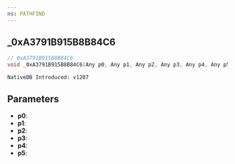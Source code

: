 ```yaml
---
ns: PATHFIND
---
```

## _0xA3791B915B8B84C6

```c
// 0xA3791B915B8B84C6
void _0xA3791B915B8B84C6(Any p0, Any p1, Any p2, Any p3, Any p4, Any p5);
```

```
NativeDB Introduced: v1207
```

## Parameters
* **p0**:
* **p1**:
* **p2**:
* **p3**:
* **p4**:
* **p5**:
